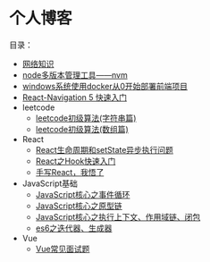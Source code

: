 # 个人博客
目录：

- [网络知识](https://github.com/wcly/blog/blob/master/%E7%BD%91%E7%BB%9C%E7%9F%A5%E8%AF%86/%E7%BD%91%E7%BB%9C%E7%9F%A5%E8%AF%86.md)
- [node多版本管理工具——nvm](https://github.com/wcly/blog/blob/master/%E5%B7%A5%E5%85%B7/node%E5%A4%9A%E7%89%88%E6%9C%AC%E7%AE%A1%E7%90%86%E5%B7%A5%E5%85%B7%E2%80%94%E2%80%94nvm.md)
- [windows系统使用docker从0开始部署前端项目](https://github.com/wcly/blog/blob/master/windows%E7%B3%BB%E7%BB%9F%E4%BD%BF%E7%94%A8docker%E4%BB%8E0%E5%BC%80%E5%A7%8B%E9%83%A8%E7%BD%B2%E5%89%8D%E7%AB%AF%E9%A1%B9%E7%9B%AE/windows%E7%B3%BB%E7%BB%9F%E4%BD%BF%E7%94%A8docker%E4%BB%8E0%E5%BC%80%E5%A7%8B%E9%83%A8%E7%BD%B2%E5%89%8D%E7%AB%AF%E9%A1%B9%E7%9B%AE.md)
- [React-Navigation 5 快速入门](https://github.com/wcly/blog/blob/master/React-Navigation%205%20%E5%BF%AB%E9%80%9F%E5%85%A5%E9%97%A8/React-Navigation%205%20%E5%BF%AB%E9%80%9F%E5%85%A5%E9%97%A8.md)
- leetcode
    - [leetcode初级算法(字符串篇)](https://github.com/wcly/blog/blob/master/leetcode/leetcode%E5%88%9D%E7%BA%A7%E7%AE%97%E6%B3%95(%E5%AD%97%E7%AC%A6%E4%B8%B2%E7%AF%87).md)
    - [leetcode初级算法(数组篇)](https://github.com/wcly/blog/blob/master/leetcode/leetcode%E5%88%9D%E7%BA%A7%E7%AE%97%E6%B3%95(%E6%95%B0%E7%BB%84%E7%AF%87).md)
- React
    - [React生命周期和setState异步执行问题](https://github.com/wcly/blog/blob/master/React/React%E7%94%9F%E5%91%BD%E5%91%A8%E6%9C%9F%E5%92%8CsetState%E5%BC%82%E6%AD%A5%E6%89%A7%E8%A1%8C%E9%97%AE%E9%A2%98/React%E7%94%9F%E5%91%BD%E5%91%A8%E6%9C%9F%E5%92%8CsetState%E5%BC%82%E6%AD%A5%E6%89%A7%E8%A1%8C%E9%97%AE%E9%A2%98.md)
    - [React之Hook快速入门](https://github.com/wcly/blog/blob/master/React/React%E4%B9%8BHook%E5%BF%AB%E9%80%9F%E5%85%A5%E9%97%A8/React%E4%B9%8BHook%E5%BF%AB%E9%80%9F%E5%85%A5%E9%97%A8.md)
    - [手写React，我悟了](https://github.com/wcly/blog/blob/master/React/%E6%89%8B%E5%86%99React%EF%BC%8C%E6%88%91%E6%82%9F%E4%BA%86/%E6%89%8B%E5%86%99React%EF%BC%8C%E6%88%91%E6%82%9F%E4%BA%86.md)
- JavaScript基础
    - [JavaScript核心之事件循环](https://github.com/wcly/blog/blob/master/JavaScript%E5%9F%BA%E7%A1%80/JavaScript%E6%A0%B8%E5%BF%83%E4%B9%8B%E4%BA%8B%E4%BB%B6%E5%BE%AA%E7%8E%AF.md)
    - [JavaScript核心之原型链](https://github.com/wcly/blog/blob/master/JavaScript%E5%9F%BA%E7%A1%80/JavaScript%E6%A0%B8%E5%BF%83%E4%B9%8B%E5%8E%9F%E5%9E%8B%E9%93%BE.md)
    - [JavaScript核心之执行上下文、作用域链、闭包](https://github.com/wcly/blog/blob/master/JavaScript%E5%9F%BA%E7%A1%80/JavaScript%E6%A0%B8%E5%BF%83%E4%B9%8B%E6%89%A7%E8%A1%8C%E4%B8%8A%E4%B8%8B%E6%96%87%E3%80%81%E4%BD%9C%E7%94%A8%E5%9F%9F%E9%93%BE%E3%80%81%E9%97%AD%E5%8C%85.md)
    - [es6之迭代器、生成器](https://github.com/wcly/blog/blob/master/JavaScript%E5%9F%BA%E7%A1%80/es6%E4%B9%8B%E8%BF%AD%E4%BB%A3%E5%99%A8%E3%80%81%E7%94%9F%E6%88%90%E5%99%A8.md)
- Vue
    - [Vue常见面试题](https://github.com/wcly/blog/blob/master/Vue/Vue%E5%B8%B8%E8%A7%81%E9%9D%A2%E8%AF%95%E9%A2%98/Vue%E5%B8%B8%E8%A7%81%E9%9D%A2%E8%AF%95%E9%A2%98.md)

